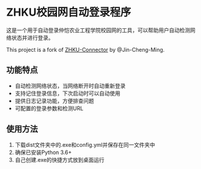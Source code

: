 # ZHKU校园网自动登录程序

这是一个用于自动登录仲恺农业工程学院校园网的工具，可以帮助用户自动检测网络状态并进行登录。

This project is a fork of [ZHKU-Connector](https://github.com/Jin-Cheng-Ming/ZHKU-Connector) by @Jin-Cheng-Ming.

## 功能特点

- 自动检测网络状态，当网络断开时自动重新登录
- 支持记住登录信息，下次启动时可以自动使用
- 提供日志记录功能，方便排查问题
- 可配置的登录参数和检测URL

## 使用方法
1. 下载dist文件夹中的.exe和config.yml并保存在同一文件夹中
2. 确保已安装Python 3.6+
3. 自己创建.exe的快捷方式放到桌面运行
